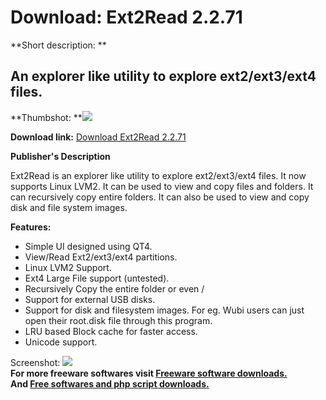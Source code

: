 # Download: Ext2Read 2.2.71

**Short description: **

## An explorer like utility to explore ext2/ext3/ext4 files.

  
**Thumbshot: **![](http://www.freewarefiles.com/screenshot/ext2read_md.jpg)   
  
**Download link:** [Download Ext2Read 2.2.71](http://freesoftwares.boysofts.com/Ext2Read_program_56428.html)  
  

**Publisher's Description**  
  

Ext2Read is an explorer like utility to explore ext2/ext3/ext4 files. It now
supports Linux LVM2. It can be used to view and copy files and folders. It can
recursively copy entire folders. It can also be used to view and copy disk and
file system images.

**Features:**

  * Simple UI designed using QT4. 
  * View/Read Ext2/ext3/ext4 partitions. 
  * Linux LVM2 Support. 
  * Ext4 Large File support (untested). 
  * Recursively Copy the entire folder or even / 
  * Support for external USB disks. 
  * Support for disk and filesystem images. For eg. Wubi users can just open their root.disk file through this program. 
  * LRU based Block cache for faster access. 
  * Unicode support. 

  
  
Screenshot: ![](http://www.freewarefiles.com/screenshot/ext2read.jpg)  
**For more freeware softwares visit [Freeware software downloads.](http://freesoftwares.boysofts.com/)**   
**And [Free softwares and php script downloads.](http://www.boysofts.com/)**

